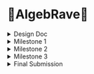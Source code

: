 # :dvd:AlgebRave:dvd:

<details>
  <summary> Design Doc </summary>

## Introduction
Ever since I played Dance Central by Harmonix Studios(now a part of Ubisoft) in middle school on my Xbox 360/kinect, I was mesmerized by the amalgamation of music and graphics that I got to experience. Fast forward to Fall 2023, when I am taking the Procedural Graphics class at Penn and with every new lecture, thinking back on how could I recreate a fraction of the experience that Dance Central provided me with. And here I am, trying to attempt it for the final project of that class!

## Goals
* **Technical Goal:** I want to create a procedural beat detection system for audio files, and use that to drive custom graphics & visual effects based on live input from Kinect.  
* **Intrinsic Goal:** Having fun! I want both the user of the tool as well as myself during its development to have a blast. I want to create something wherein one could play any song of their liking, and have fun interacting with the splash of graphics appearing on their screen - maybe bust a move or two :dancers:

## Inspiration/References
- Although I am not creating a dance-based pose-matching game, but the inspiration for the environment and the experience is certainly based on Dance Central. [This](https://www.youtube.com/watch?v=kuwB05ASh7E) is a trailer of their sequel, that gives an idea of what the game is about. [This](https://www.gdcvault.com/play/1014487/Break-It-Down-How-Harmonix) is a GDC talk where they _Break It Down_ their game design & development approach, which isn't relevant to this project but definitely is a good inspiration.
- [Wayne Wu](https://www.wuwayne.com/), a graduate from the same program did a very similar [project](https://github.com/wayne-wu/interactive-dance-projection/tree/main) last year. This will be a good reference point for me for the user interactivity & background parts.
- [John Alberse](https://www.johnalberse.com/), a fellow intern I met at Activision in Summer'23 had some experience with Projective Graphics. He shared [this](https://drive.google.com/file/d/1RECgq3cEmV_nBFP9xX_NIgyAxvJbxDen/view) piece of his work with me which I found really inspirational. Screenshot from his work:  
  <img width="400px" src="images/designdoc/ref_fluid.png">

- Super helpful in getting started: [Introduction to TouchDesigner - Ben Voigt](https://www.youtube.com/watch?v=wmM1lCWtn6o)
- [Fluid Simulation using TouchDesigner](https://www.youtube.com/watch?v=2k6H5Qa_fCE)
- [Making Audio Reactive systems using TouchDesigner](https://www.youtube.com/watch?v=rGoCbVmGtPE)
- [Example of using TouchDesigner + Kinect](https://www.youtube.com/watch?v=tPYTXt1hSx4)
- [Audioreactive Kinect Dancer](https://www.youtube.com/watch?v=8ZgvxwmQGZw)   
  <img width="400px" src="images/designdoc/dance.gif">

- An example of particle system interaction in TouchDesigner:  
  <img width="400px" src="images/designdoc/particles.gif">

- An example of audio visualization in TouchDesigner:  
  <img width="400px" src="images/designdoc/visuals.gif">


## Specifications
- A **Procedural Beat Detection** system created uisng **TouchDesigner** to identfiy basic parts of music like beats, drums, snares, bass, etc.
- Live input streaming from **Kinect** into TouchDesigner and using it to drive interactive visual elements.
- Incorporate **noise/toolbox functions** with **custom GLSL shaders** to write simple background effects driven off of music.

## Techniques
- **Procedural node-based tool**: Only recently I started gaining some experience with node-based tools like Houdini and Unity Shader Graphs. For this project, I will be using (and also, learning from scratch) **TouchDesigner** because of its ability to provide both great interactivity with Kinect as well as nodes to write custom GLSL shaders.
- **Kinect**: Since I already own a Kinect, even though the old one that shipped with the XBOX 360,, it is nonetheless a powerful device and therefore I'll be using the same for this project for its befitting abilities.
- **Toolbox Functions:** Writing custom shaders for visual effects almost never goes with using Toolbox and Noise functions. Although I haven't finalized each and every single visual aspect of the shaders, I am pretty sure I'll be routinely employing these tools for whatever I would want to achieve.
- **Optical Flow, Particle Simulation, Fluid Simulation, etc:** All such concepts fit really well with the vision for the project, and I will choose a subset of these while researching on the ease of their impolementation that aligns with the project's timeline.

## Design
![algebrave_design](https://github.com/Saksham03/algeb-rave/assets/20259371/a1f6e6b1-4dfb-4f01-9f1d-dc35cab7d551)


## Timeline

### Week 1 ( 8 Nov'23 - 15 Nov'23)
* Implement the audio detection system in TouchDesigner that for a given audio file is able to generate signals for musical elements like beats, drums, snares, bass, etc.
* Target generating 4 such audio signals.
* Do a proof-of-concept by driving some basic graphics off a subset/all of these signals.

### Week 2 ( 15 Nov'23 - 22 Nov'23)
* Get started on the user input - hook up Kinect with TouchDesigner.
* Follow basic tutorial(s) to get some easy wins like particle system interactions.
* Implement at least 2 user-interactive features using tools like Optical Flow and Fluid Simulation.
* Hook up audio signals into these features.

### Week 3 ( 22 Nov'23 - 29 Nov'23)
* Work on developing simple yet visually pleasing audio-driven backgrounds.
* Implement 4 different backgrounds driven off of the generated audio signals.
* Combine everything together - audio signals, user input-based Kinect signals, and shader backgrounds.

### Week 4 ( 29 Nov'23 - 6 Dec'23)
* Tackle any delays from the previous milestones.
* Polish, polish, polish!
* Work on documentation.
* Ask fellow students to experiment with the tool and capture some recordings.
* Make a trailer for AlgebRave!

</details>  

<details>
  <summary> Milestone 1 </summary>

# Milestone 1 - Week 1 ( 8 Nov'23 - 15 Nov'23)

## Components
1. [TouchDesigner Basics](#touchdesigner-basics)
2. [Kick Detection](#kick-detection)
3. [Snare Detection](#snare-detection)
4. [Spotify Connectivity](#spotify-connectivity)
5. [Summary](#summary---milestone-1)

For my Milestone 1, I was able to achieve the following:  
1. Getting familiar with TouchDesigner and the most common tools/functionalities that I'd be needing.
2. Making 3 audio signals that would help me drive graphics:  
   - Bass/kick detection
   - Snare detetion
   - Audio visualization
3. Getting input from Spotify instead of a local audio file to make the system more widely usable.

Here is a demo video of the audio detection system in action (with the default TouchDesigner audio file)(Sound ON:sound:):  
 

https://github.com/Saksham03/algeb-rave/assets/20259371/2beda103-c26e-4a3c-933e-2a7a72884350



## TouchDesigner Basics
- The [Introduction To TouchDesginer by Ben Voigt](https://www.youtube.com/watch?v=wmM1lCWtn6o) is a superb resource to get started on the software. I had already gone through the whole thing during the Summer when I was playing around with TouchDesigner, but now was a good time to brush up on the snippets from that video that I thought would come in handy.
- As I was just getting started, I had the bigger picture in mind of a vast, unmanageable node network - one that is pretty common when using node-based softwares. Hence from the get go, I wanted to make separate isolated and independently manageable components for as many things as I could. [This video](https://www.youtube.com/watch?v=oTFZXL2xbvw) by [bileam tschepe (elekktronaut)](https://www.youtube.com/@elekktronaut) was extremely helpful in guiding me towards building **Components** in TouchDesigner, and **exposing the parameters** on these custom nodes that I would possibly want to tweak later.

## Kick Detection
- The first thing I build was the bass/kick detection, and I followed [this](https://www.youtube.com/watch?v=gUELH_B2wsE) video by [elekktronaut](https://www.youtube.com/@elekktronaut). I also looked up a couple of other resources and tweaked the parameters to my liking, but that video established the solid groundwork of my understanding of how kick detection was supposed to work. This is what my kick detection workflow looks like:
![](images/ms1/kick_deets.png)  
The highlighted path in the above image is to show that the kick detection was built as a separate component so that it is easy to manage, and lives one level inside the root level of the project.
-  As stated above, I built the kick detetor as a separate component. On the custom node, I exposed several parameters that I thought were enough to provide me with the control to tweak the output kick detection signal to my liking. These are the parameters that are available for this node at the project's root level:  
![](images/ms1/kick_params.png)

## Snare Detection
- I moved on to snare detection, and pretty much followed the same resource as the kick deteciton one. I had to combine some learnings from [this](https://www.youtube.com/watch?v=rGoCbVmGtPE&t=2s) video as well, and snares became an easy win after kick detection. This is what my snare detection workflow looks like:
![](images/ms1/snare_deets.png)  
Again, the highlighted path in the above image is to show that the snare detection was built as a separate component.
-  On the custom node, there are several parameters that are available for this node at the project's root level to tweak the result to my liking:  
![](images/ms1/snare_params.png)

## Audio Visualization
- As stated initially in my design doc, I was aiming to get 4 audio signals out of an input audio. But I couldn't find enough resources apart from the basic kick and snare detection. I looked at some audio-specific tutorials that were independent of TouchDesigner, but they were either too detailed an went over my head or were not possible to be implemented in TouchDesigner. Besides, I figured that these 2 signals were enough for me to drive some cool graphics/visuals.
- What I really wanted to do was to isolate the vocals from a track and display them as pulsating bars. Although I failed to figure out a way to isloate the vocals, I did manage to find [this great resource](https://www.youtube.com/watch?v=VwEoniNx5e8&list=PLFrhecWXVn59fuqALP_Hb6qRKEXy4LVQp&index=12) that helped me build an audio visualizer.
- I also built my audio visualizer in a separate component of its own. The node-based workflow for my audio visualizer looks something like this:
![](images/ms1/vis.png)

## Spotify connectivity
- Since I wasn't able to get more audio-related signals from the input as I had planned, I thought of other ways of making my project more fun - and one of them was certainly being able to plug and play any song, and not just from the limited audio files residing on my local machine.
- I was able to achieve this using a 3rd party software called VB-Cable. And [this video](https://www.youtube.com/watch?v=HR6Ot3w6qTo), again by the amazing [elekktronaut](https://www.youtube.com/@elekktronaut) was very helpful in guiding me how to do it.

## Summary - Milestone 1
- I achieved most of my milestones, and seem to be in a pretty good shape to proceed with my next milestone.
- I wasn't able to achieve just one milestone - generating 4 audio signals. I was able to get essentially only 2 (3 if you count the visualizer, although it is not a 'signal' that I would use to drive visuals), due to the lack of both resources as well as my experience with TouchDesigner/Audio manipulation. This is not a problem though, as those 2 signals should be enough to get fun audo-driven graphics.
- Because I couldn't fully complete one of the milestone tasks, I took on the additional task of hooking up AlgebRave with Spotify, and it works. I also added the audio visualizer in this milestone itself, which would give me a headstart for the next one.
- The system as it stands is not ideal - the parameters need some tweaking for different audio inputs, and work well mostly in the middle parts of the song. This is something out of my hands, because TouchDesigner works with the audio files on-the-fly instead of a preprocess, and since we work with normalized values, the beginning/ending of songs usually have a different music pattern than the rest of the track that throws off the system a bit. But, I am taking this as good learning for myself and proceeding with the project with what I have.

</details>  

<details>
  <summary> Milestone 2 </summary>

# Milestone 2 - Week 2 ( 15 Nov'23 - 22 Nov'23)

## Components
1. [Hooking up Kinect with TouchDesigner](#hooking-up-kinect-with-touchdesigner)
2. [Network Summary](#network-summary)
3. [Trippy Edges effect](#ramping-up---trippy-edges-effect)
4. [Hand Trails & Swiggly Lines](#referring-dance-central-again---trails--swiggles)
5. [Fire Simulation Effect](#human-torch)
6. [Audio-Reactive Visuals](#audio-reactive-input)
7. [Summary](#summary---milestone-2)

Milestone 2 was SO MUCH FUN! And not only I was able to hit all my milestones, I was able to do more than that! I had planned to get 2 interactive graphical features implemented, but I was able to get 4, in addition to the other milestones of hooking up kinect and doing a preliminary audio-driven test. These are the 4 effects I was able to make:  

![](images/ms2/ms2_demo.gif)  

## Hooking up Kinect with TouchDesigner
TouchDesigner has a kinect node which makes it super easy to interact with the device, and also exposes a lot of the features as a black-box which kinect is capable of, e.g. depth buffer, infrared sensor, detecting body parts like hands/neck/legs/etc.  
<img width="200px" src="images/ms2/kinect_td.png">  
Next, for connecting Kinect to my system I had to buy an [adapter](https://www.amazon.com/Kinect-Adapter-Compatible-Mircosoft-Charging/dp/B093CYW12Z/ref=sr_1_4?keywords=kinect+pc+adapter&qid=1700714724&sr=8-4) because the Kinect uses a different USB port type. Next, to allow Kinect to talk to my system, I needed the requisite drivers, which are provided by Microsoft's app [Kinect Studio](https://learn.microsoft.com/en-us/windows/apps/design/devices/kinect-for-windows). Once connected, I was able to see the kinect capture being streamed into my TouchDesigner node.

## Network Summary
As I did with the audio detection milestone, I followed the same principal of making separate nodes for each effect and exposing the relevant parameters on these custom nodes. Hence, the overall network looks super clean and easy to plug-and-play:
![](images/ms2/../ms2/kinect_network.png)  
On the left are the 2 different types of Kinect input nodes that give me access to various buffers/data being captured by kinect. The other 4 nodes are my custom effects, which I will explain one by one.

## Ramping Up - Trippy Edges effect
To get started, I first watched [this](https://www.youtube.com/watch?v=QGuquFiInqY&t=80s) video again by the amazing [elekktronaut](https://www.youtube.com/@elekktronaut). This helped me give an overview of the different kinds of nodes I could use with the kinect input, and create a cool trippy effect with the color scheme I like. In summary, the trippy edges node network looks like this from the outside and exposes just one parater that allows the user to tweak how long they want the outlines to persist for:  
![](images/ms2/trippy_edges_summary.png)  
On going inside the network, it looks something like this:  
![](images/ms2/trippy_edges_details.png)  
This was a good node to get started with, because I had a decent demo I could follow and then tweak it to my liking. The final result looked something like this:  
![](images/ms2/trippy_edges_rec.gif)

## Referring Dance Central Again - Trails & Swiggles
One of the things I found really cool in Dance Central was the cool glowing trails they incorporated into the gameplay that followed the players hands:  
<table>
  <tr>
    <td><img width="300px" src="images/ms2/dc_ref1.jpg" /></td>
    <td><img width="300px" src="images/ms2/dc_ref2.jpg"  /></td>
    <td><img width="300px" src="images/ms2/dc_ref3.jpg"  /></td>
  </tr>
  <tr>
    <td colspan="3" align="center"><i>Hand Trails in Dance Central</i></td>
  </tr>
</table>  

But in addition to the trail effect, I needed some effect to composite it with that gave the player some indication as to where their silhoutte in the scene was. And [this](https://www.youtube.com/watch?v=0z-PxjPOOCY) gave me the perfect effect to incporporate. So, I created a separate node for this effect:  
![](images/ms2/trails_swiggle_summary.png)  
The node exposes 2 controls - how large the trail radius needs to be, and how 'laggy' it can be. If you look inside the node, a lot is going on:  
![](images/ms2/trails_swiggle_details.png)  
Essentially, the top half of the workflow handles the trail generation while the bottom half makes the squiggly lines. It was particularly difficult to make the trails buttery smooth, because the kinect input was very abrupt and discrete. But poking around with different nodes, watching a bunch of tutorials, and my all my gathered learnings till date helped me achieve the look I wanted. I was really happy with the final result, which looked something like this:  
![](images/ms2/trails_swiggle.gif)  
When put next to the trippy edges effect, it looks something like this:  
![](images/ms2/trails_and_edges.gif)

## Human Torch!
For my next effect, I wanted to achieve the fluid simulation effect similar to my friend John's work referenced in the design doc. But poking around, I found [this](https://www.youtube.com/watch?v=A-xOp1LTchY) cool video that went over how one could do fire simulation using a new node type recently introduced in TouchDesigner that uses Nvidia's Flow simulation. This was perfect for me, as I could plug and play with the feature instead of writing a fluid simulation from scratch. And hence, this node turned out to be an easy win. Following the tutorial and plugging it into my tutorial was easily doable with a small network like this:  
![](images/ms2/fire_sim_details.png)
And after spending a lot of time tweaking dozens of simulation parameters, I was able to get the following effect:  
![](images/ms2/fire_sim.gif)

## Audio-Reactive Input
As mentioned in my Week 2 Milestone tasks, I wanted to a proof-of-concept by driving some visuals using the audio detection I done for my 1st milestone. I chose to just apply a simple offset to the edges using snares from the audio. My custom node for the same looks like this:
![](images/ms2/edges_snare_summary.png)  
It exposes only one paramter - how much the edges need to be offset by. The network itself looks like this:  
![](images/ms2/edges_snare_details.png)  
And the final result turned out to be really fun! Here is a short clip from a test run(Sound ON:sound:):



https://github.com/Saksham03/algeb-rave/assets/20259371/2e377dd3-8fd5-4453-a2d9-00dcabd1f636



## Summary - Milestone 2
As I said earlier, Milestone 2 was not only fun but I was also able to do more than I had expected. I will have to be really careful while driving the kinect input with audio though, because the background will also be audio-driven and I don't want the visuals to get too messy or overwhelming for the user. I am really excited to work on the background visuals, and finally plug everything together to see how AlgebRave turns out!

</details>  

<details>
  <summary> Milestone 3 </summary>

# Milestone 3: Implementation part 2 (due 11/27)
We're over halfway there! This week should be about fixing bugs and extending the core of your generator. Make sure by the end of this week _your generator works and is feature complete._ Any core engine features that don't make it in this week should be cut! Don't worry if you haven't managed to exactly hit your goals. We're more interested in seeing proof of your development effort than knowing your planned everything perfectly. 

Put all your code in your forked repository.

Submission: Add a new section to your README titled: Milestone #3, which should include
- written description of progress on your project goals. If you haven't hit all your goals, what did you have to cut and why? 
- Detailed output from your generator, images, video, etc.
We'll check your repository for updates. No need to create a new pull request.

Come to class on the due date with a WORKING COPY of your project. We'll be spending time in class critiquing and reviewing your work so far.

</details>  

<details>
  <summary> Final Submission </summary>

# Final submission (due 12/5)
Time to polish! Spen this last week of your project using your generator to produce beautiful output. Add textures, tune parameters, play with colors, play with camera animation. Take the feedback from class critques and use it to take your project to the next level.

Submission:
- Push all your code / files to your repository
- Come to class ready to present your finished project
- Update your README with two sections 
  - final results with images and a live demo if possible
  - post mortem: how did your project go overall? Did you accomplish your goals? Did you have to pivot?

</details> 
